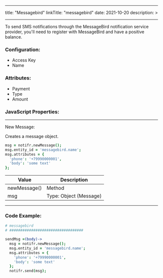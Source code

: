 
---
title: "Messagebird"
linkTitle: "messagebird"
date: 2021-10-20
description: >

---

To send SMS notifications through the MessageBird notification service provider, you'll need to register with MessageBird and have a positive balance.

### Configuration:
- Access Key
- Name

### Attributes:
- Payment
- Type
- Amount

### JavaScript Properties:

----------------

New Message:

Creates a message object.

```coffeescript
msg = notifr.newMessage();
msg.entity_id = 'messagebird.name';
msg.attributes = {
  'phone': '+79990000001',
  'body': 'some text'
};
```

| Value | Description |
|-------|-------------|
| newMessage() | Method |
| msg | Type: Object (Message) |

----------------

### Code Example:

```coffeescript
# messagebird
# ##################################

sendMsg =(body)->
  msg = notifr.newMessage();
  msg.entity_id = 'messagebird.name';
  msg.attributes = {
    'phone': '+79990000001',
    'body': 'some text'
  };
  notifr.send(msg);
```

